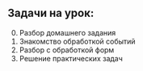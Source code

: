 ## Задачи на урок:

0. Разбор домашнего задания
1. Знакомство обработкой событий
2. Разбор с обработкой форм
3. Решение практических задач